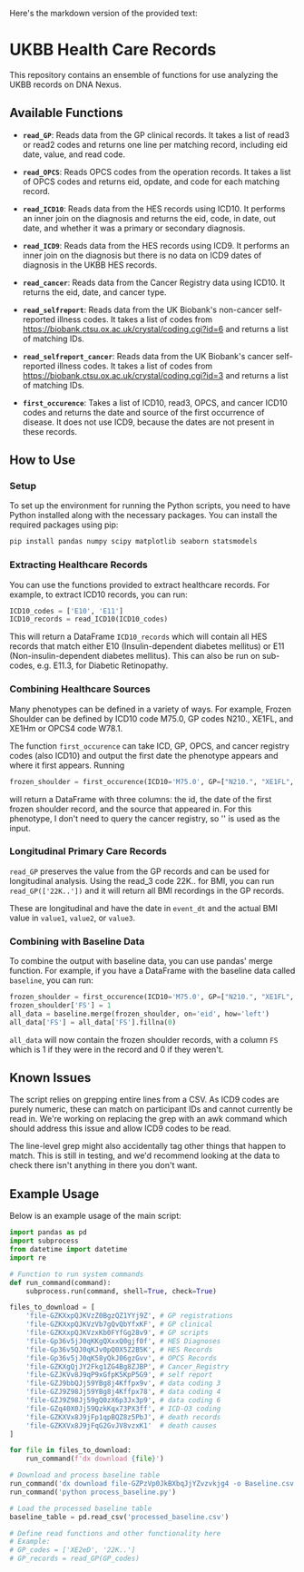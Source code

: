 Here's the markdown version of the provided text:

# UKBB Health Care Records

This repository contains an ensemble of functions for use analyzing the UKBB records on DNA Nexus.

## Available Functions

- **`read_GP`**: Reads data from the GP clinical records. It takes a list of read3 or read2 codes and returns one line per matching record, including eid date, value, and read code.

- **`read_OPCS`**: Reads OPCS codes from the operation records. It takes a list of OPCS codes and returns eid, opdate, and code for each matching record.

- **`read_ICD10`**: Reads data from the HES records using ICD10. It performs an inner join on the diagnosis and returns the eid, code, in date, out date, and whether it was a primary or secondary diagnosis.

- **`read_ICD9`**: Reads data from the HES records using ICD9. It performs an inner join on the diagnosis but there is no data on ICD9 dates of diagnosis in the UKBB HES records.

- **`read_cancer`**: Reads data from the Cancer Registry data using ICD10. It returns the eid, date, and cancer type.

- **`read_selfreport`**: Reads data from the UK Biobank's non-cancer self-reported illness codes. It takes a list of codes from https://biobank.ctsu.ox.ac.uk/crystal/coding.cgi?id=6 and returns a list of matching IDs.

- **`read_selfreport_cancer`**: Reads data from the UK Biobank's cancer self-reported illness codes. It takes a list of codes from https://biobank.ctsu.ox.ac.uk/crystal/coding.cgi?id=3 and returns a list of matching IDs.

- **`first_occurence`**: Takes a list of ICD10, read3, OPCS, and cancer ICD10 codes and returns the date and source of the first occurrence of disease. It does not use ICD9, because the dates are not present in these records.

## How to Use

### Setup

To set up the environment for running the Python scripts, you need to have Python installed along with the necessary packages. You can install the required packages using pip:

```sh
pip install pandas numpy scipy matplotlib seaborn statsmodels
```

### Extracting Healthcare Records

You can use the functions provided to extract healthcare records. For example, to extract ICD10 records, you can run:

```python
ICD10_codes = ['E10', 'E11']
ICD10_records = read_ICD10(ICD10_codes)
```

This will return a DataFrame `ICD10_records` which will contain all HES records that match either E10 (Insulin-dependent diabetes mellitus) or E11 (Non-insulin-dependent diabetes mellitus). This can also be run on sub-codes, e.g. E11.3, for Diabetic Retinopathy.

### Combining Healthcare Sources

Many phenotypes can be defined in a variety of ways. For example, Frozen Shoulder can be defined by ICD10 code M75.0, GP codes N210., XE1FL, and XE1Hm or OPCS4 code W78.1.

The function `first_occurence` can take ICD, GP, OPCS, and cancer registry codes (also ICD10) and output the first date the phenotype appears and where it first appears. Running

```python
frozen_shoulder = first_occurence(ICD10='M75.0', GP=["N210.", "XE1FL", "XE1Hm"], OPCS='W78.1', cancer='')
```

will return a DataFrame with three columns: the id, the date of the first frozen shoulder record, and the source that appeared in. For this phenotype, I don't need to query the cancer registry, so '' is used as the input.

### Longitudinal Primary Care Records

`read_GP` preserves the value from the GP records and can be used for longitudinal analysis. Using the read_3 code 22K.. for BMI, you can run `read_GP(['22K..'])` and it will return all BMI recordings in the GP records.

These are longitudinal and have the date in `event_dt` and the actual BMI value in `value1`, `value2`, or `value3`.

### Combining with Baseline Data

To combine the output with baseline data, you can use pandas' merge function. For example, if you have a DataFrame with the baseline data called `baseline`, you can run:

```python
frozen_shoulder = first_occurence(ICD10='M75.0', GP=["N210.", "XE1FL", "XE1Hm"], OPCS='W78.1', cancer='')
frozen_shoulder['FS'] = 1
all_data = baseline.merge(frozen_shoulder, on='eid', how='left')
all_data['FS'] = all_data['FS'].fillna(0)
```

`all_data` will now contain the frozen shoulder records, with a column `FS` which is 1 if they were in the record and 0 if they weren't.

## Known Issues

The script relies on grepping entire lines from a CSV. As ICD9 codes are purely numeric, these can match on participant IDs and cannot currently be read in. We're working on replacing the grep with an awk command which should address this issue and allow ICD9 codes to be read.

The line-level grep might also accidentally tag other things that happen to match. This is still in testing, and we'd recommend looking at the data to check there isn't anything in there you don't want.

## Example Usage

Below is an example usage of the main script:

```python
import pandas as pd
import subprocess
from datetime import datetime
import re

# Function to run system commands
def run_command(command):
    subprocess.run(command, shell=True, check=True)

files_to_download = [
    'file-GZKXxpQJKVzZ0BgzQZ1YYj9Z', # GP registrations
    'file-GZKXxpQJKVzVb7gQvQbYfxKF', # GP clinical
    'file-GZKXxpQJKVzxKb0FYfGg28v9', # GP scripts
    'file-Gp36v5jJ0qKKgQXxxQ0gjf0f', # HES Diagnoses
    'file-Gp36v5QJ0qKJv0pQ0X5Z2B5K', # HES Records
    'file-Gp36v5jJ0qK58yQkJ06gzGvv', # OPCS Records
    'file-GZKXgQjJY2Fkg1ZG4Bg8ZJBP', # Cancer_Registry
    'file-GZJKVv8J9qP9xGfpK5KpP5G9', # self report
    'file-GZJ9bbQJj59YBg8j4Kffpx9v', # data coding 3
    'file-GZJ9Z98Jj59YBg8j4Kffpx78', # data coding 4
    'file-GZJ9Z98Jj59gQ0zX6p3Jx3p9', # data coding 6
    'file-GZq40X0Jj59QzkKqx73PX3ff', # ICD-O3 coding
    'file-GZKXVx8J9jFp1qpBQZ8z5PbJ', # death records
    'file-GZKXVx8J9jFqG2GvJV8vzxK1'  # death causes
]

for file in files_to_download:
    run_command(f'dx download {file}')

# Download and process baseline table
run_command('dx download file-GZPzVp0JkBXbqJjYZvzvkjg4 -o Baseline.csv')
run_command('python process_baseline.py')

# Load the processed baseline table
baseline_table = pd.read_csv('processed_baseline.csv')

# Define read functions and other functionality here
# Example:
# GP_codes = ['XE2eD', '22K..']
# GP_records = read_GP(GP_codes)
```
